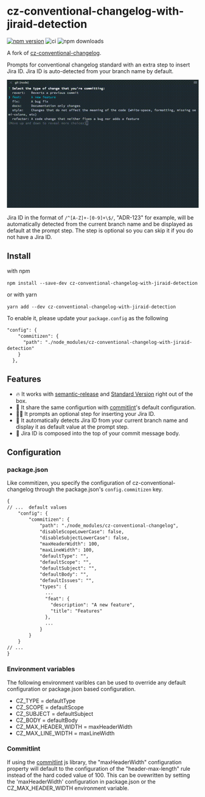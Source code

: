 # cz-conventional-changelog-with-jiraid-detection

[![npm version](https://img.shields.io/npm/v/cz-conventional-changelog-with-jiraid-detection.svg?style=flat)](https://www.npmjs.org/package/cz-conventional-changelog-with-jiraid-detection)
![ci](https://github.com/DawChihLiou/cz-conventional-changelog-with-jiraid-detection/workflows/ci/badge.svg)
![npm downloads](https://img.shields.io/npm/dm/cz-conventional-changelog-with-jiraid-detection)

A fork of [cz-conventional-changelog](https://github.com/commitizen/cz-conventional-changelog).

Prompts for conventional changelog standard with an extra step to insert Jira ID. Jira ID is auto-detected from your branch name by default.

![Demo](media/demo.gif)

Jira ID in the format of `/^[A-Z]+-[0-9]+\$/`, "ADR-123" for example, will be automatically detected from the current branch name and be displayed as default at the prompt step. The step is optional so you can skip it if you do not have a Jira ID.

## Install

with npm

```npm install --save-dev cz-conventional-changelog-with-jiraid-detection```

or with yarn

```yarn add --dev cz-conventional-changelog-with-jiraid-detection```

To enable it, please update your `package.config` as the following

```json5
"config": {
    "commitizen": {
      "path": "./node_modules/cz-conventional-changelog-with-jiraid-detection"
    }
  },
```

## Features

- 🔥 It works with [semantic-release](https://semantic-release.gitbook.io/semantic-release/) and [Standard Version](https://github.com/conventional-changelog/standard-version) right out of the box.
- 💚 It share the same configurtion with [commitlint](https://github.com/conventional-changelog/commitlint)'s default configuration.
- 💆‍♀️ It prompts an optional step for inserting your Jira ID.
- 🤖 It automatically detects Jira ID from your current branch name and display it as default value at the prompt step.
- 📝 Jira ID is composed into the top of your commit message body.


## Configuration

### package.json

Like commitizen, you specify the configuration of cz-conventional-changelog through the package.json's `config.commitizen` key.

```json5
{
// ...  default values
    "config": {
        "commitizen": {
            "path": "./node_modules/cz-conventional-changelog",
            "disableScopeLowerCase": false,
            "disableSubjectLowerCase": false,
            "maxHeaderWidth": 100,
            "maxLineWidth": 100,
            "defaultType": "",
            "defaultScope": "",
            "defaultSubject": "",
            "defaultBody": "",
            "defaultIssues": "",
            "types": {
              ...
              "feat": {
                "description": "A new feature",
                "title": "Features"
              },
              ...
            }
        }
    }
// ...
}
```

### Environment variables

The following environment varibles can be used to override any default configuration or package.json based configuration.

- CZ_TYPE = defaultType
- CZ_SCOPE = defaultScope
- CZ_SUBJECT = defaultSubject
- CZ_BODY = defaultBody
- CZ_MAX_HEADER_WIDTH = maxHeaderWidth
- CZ_MAX_LINE_WIDTH = maxLineWidth

### Commitlint

If using the [commitlint](https://github.com/conventional-changelog/commitlint) js library, the "maxHeaderWidth" configuration property will default to the configuration of the "header-max-length" rule instead of the hard coded value of 100. This can be ovewritten by setting the 'maxHeaderWidth' configuration in package.json or the CZ_MAX_HEADER_WIDTH environment variable.
